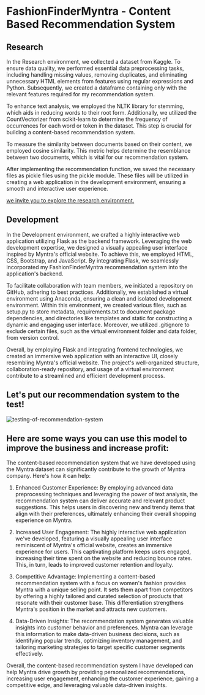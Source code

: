# FashionFinderMyntra - Content Based Recommendation System

## Research
In the Research environment, we collected a dataset from Kaggle. To ensure data quality, we performed essential data preprocessing tasks, including handling missing values, removing duplicates, and eliminating unnecessary HTML elements from features using regular expressions and Python. Subsequently, we created a dataframe containing only with the relevant features required for my recommendation system.

To enhance text analysis, we employed the NLTK library for stemming, which aids in reducing words to their root form. Additionally, we utilized the CountVectorizer from scikit-learn to determine the frequency of occurrences for each word or token in the dataset. This step is crucial for building a content-based recommendation system.

To measure the similarity between documents based on their content, we employed cosine similarity. This metric helps determine the resemblance between two documents, which is vital for our recommendation system.

After implementing the recommendation function, we saved the necessary files as pickle files using the pickle module. These files will be utilized in creating a web application in the development environment, ensuring a smooth and interactive user experience.

[we invite you to explore the research environment.](https://github.com/MANMEET75/FashionFinderMyntra/blob/main/Myntra%20Fashion%20Product%20Content%20Based%20Recommendation%20System.ipynb)


## Development 
In the Development environment, we crafted a highly interactive web application utilizing Flask as the backend framework. Leveraging the web development expertise, we designed a visually appealing user interface inspired by Myntra's official website. To achieve this, we employed HTML, CSS, Bootstrap, and JavaScript. By integrating Flask, we seamlessly incorporated my FashionFinderMyntra recommendation system into the application's backend.

To facilitate collaboration with team members, we initiated a repository on GitHub, adhering to best practices. Additionally, we established a virtual environment using Anaconda, ensuring a clean and isolated development environment. Within this environment, we created various files, such as setup.py to store metadata, requirements.txt to document package dependencies, and directories like templates and static for constructing a dynamic and engaging user interface. Moreover, we utilized .gitignore to exclude certain files, such as the virtual environment folder and data folder, from version control.

Overall, by employing Flask and integrating frontend technologies, we created an immersive web application with an interactive UI, closely resembling Myntra's official website. The project's well-organized structure, collaboration-ready repository, and usage of a virtual environment contribute to a streamlined and efficient development process.

## Let's put our recommendation system to the test!
<img src="appdemo.gif" alt="testing-of-recommendation-system">


## Here are some ways you can use this model to improve the business and increase profit:
The content-based recommendation system that we have developed using the Myntra dataset can significantly contribute to the growth of Myntra company. Here's how it can help:

1) Enhanced Customer Experience: By employing advanced data preprocessing techniques and leveraging the power of text analysis, the recommendation system can deliver accurate and relevant product suggestions. This helps users in discovering new and trendy items that align with their preferences, ultimately enhancing their overall shopping experience on Myntra.

2) Increased User Engagement: The highly interactive web application we've developed, featuring a visually appealing user interface reminiscent of Myntra's official website, creates an immersive experience for users. This captivating platform keeps users engaged, increasing their time spent on the website and reducing bounce rates. This, in turn, leads to improved customer retention and loyalty.

3) Competitive Advantage: Implementing a content-based recommendation system with a focus on women's fashion provides Myntra with a unique selling point. It sets them apart from competitors by offering a highly tailored and curated selection of products that resonate with their customer base. This differentiation strengthens Myntra's position in the market and attracts new customers.

4) Data-Driven Insights: The recommendation system generates valuable insights into customer behavior and preferences. Myntra can leverage this information to make data-driven business decisions, such as identifying popular trends, optimizing inventory management, and tailoring marketing strategies to target specific customer segments effectively.

Overall, the content-based recommendation system I have developed can help Myntra drive growth by providing personalized recommendations, increasing user engagement, enhancing the customer experience, gaining a competitive edge, and leveraging valuable data-driven insights.


